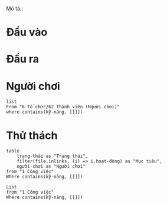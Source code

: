 Mô tả::
# Đầu vào
# Đầu ra

# Người chơi
```dataview
list
From "6 Tổ chức/62 Thành viên (Người chơi)" 
where contains(kỹ-năng, [[]])
```

# Thử thách
```dataview
table 
	trạng-thái as "Trạng thái", 
	filter(file.inlinks, (i) => i.hoạt-động) as "Mục tiêu",
	người-chơi as "Người chơi"
from "1 Công việc"
Where contains(kỹ-năng, [[]])
```
```dataview 
List
from "1 Công việc"
Where contains(kỹ-năng, [[]])
```



